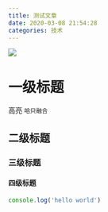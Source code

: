 ```yaml
---
title: 测试文章
date: 2020-03-08 21:54:28
categories: 技术
---
```



![](https://tva1.sinaimg.cn/large/007S8ZIlgy1gf9m8hd5ebj30m80gowf9.jpg)



# 一级标题

高亮 `哈只融合`

## 二级标题
### 三级标题
#### 四级标题

```js
console.log('hello world')
```
